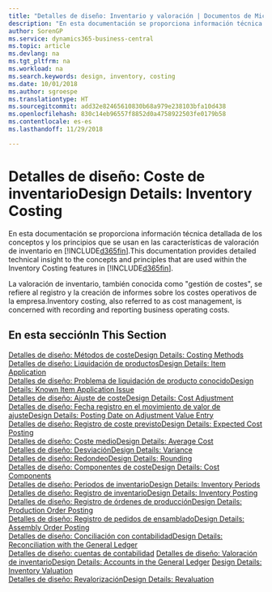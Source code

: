 ```yaml
---
title: "Detalles de diseño: Inventario y valoración | Documentos de Microsoft"
description: "En esta documentación se proporciona información técnica detallada de los conceptos y los principios que se usan en las características de valoración de inventario en Business Central."
author: SorenGP
ms.service: dynamics365-business-central
ms.topic: article
ms.devlang: na
ms.tgt_pltfrm: na
ms.workload: na
ms.search.keywords: design, inventory, costing
ms.date: 10/01/2018
ms.author: sgroespe
ms.translationtype: HT
ms.sourcegitcommit: add32e82465610830b68a979e238103bfa10d438
ms.openlocfilehash: 830c14eb96557f8852d0a4758922503fe0179b58
ms.contentlocale: es-es
ms.lasthandoff: 11/29/2018

---
```

# <a name="design-details-inventory-costing"></a><span data-ttu-id="eb987-103">Detalles de diseño: Coste de inventario</span><span class="sxs-lookup"><span data-stu-id="eb987-103">Design Details: Inventory Costing</span></span>
<span data-ttu-id="eb987-104">En esta documentación se proporciona información técnica detallada de los conceptos y los principios que se usan en las características de valoración de inventario en [!INCLUDE[d365fin](includes/d365fin_md.md)].</span><span class="sxs-lookup"><span data-stu-id="eb987-104">This documentation provides detailed technical insight to the concepts and principles that are used within the Inventory Costing features in [!INCLUDE[d365fin](includes/d365fin_md.md)].</span></span>  

<span data-ttu-id="eb987-105">La valoración de inventario, también conocida como "gestión de costes", se refiere al registro y la creación de informes sobre los costes operativos de la empresa.</span><span class="sxs-lookup"><span data-stu-id="eb987-105">Inventory costing, also referred to as cost management, is concerned with recording and reporting business operating costs.</span></span>  

## <a name="in-this-section"></a><span data-ttu-id="eb987-106">En esta sección</span><span class="sxs-lookup"><span data-stu-id="eb987-106">In This Section</span></span>  
[<span data-ttu-id="eb987-107">Detalles de diseño: Métodos de coste</span><span class="sxs-lookup"><span data-stu-id="eb987-107">Design Details: Costing Methods</span></span>](design-details-costing-methods.md)  
[<span data-ttu-id="eb987-108">Detalles de diseño: Liquidación de productos</span><span class="sxs-lookup"><span data-stu-id="eb987-108">Design Details: Item Application</span></span>](design-details-item-application.md)  
[<span data-ttu-id="eb987-109">Detalles de diseño: Problema de liquidación de producto conocido</span><span class="sxs-lookup"><span data-stu-id="eb987-109">Design Details: Known Item Application Issue</span></span>](design-details-inventory-zero-level-open-item-ledger-entries.md)  
[<span data-ttu-id="eb987-110">Detalles de diseño: Ajuste de coste</span><span class="sxs-lookup"><span data-stu-id="eb987-110">Design Details: Cost Adjustment</span></span>](design-details-cost-adjustment.md)  
[<span data-ttu-id="eb987-111">Detalles de diseño: Fecha registro en el movimiento de valor de ajuste</span><span class="sxs-lookup"><span data-stu-id="eb987-111">Design Details: Posting Date on Adjustment Value Entry</span></span>](design-details-inventory-adjustment-value-entry-posting-date.md)  
[<span data-ttu-id="eb987-112">Detalles de diseño: Registro de coste previsto</span><span class="sxs-lookup"><span data-stu-id="eb987-112">Design Details: Expected Cost Posting</span></span>](design-details-expected-cost-posting.md)  
[<span data-ttu-id="eb987-113">Detalles de diseño: Coste medio</span><span class="sxs-lookup"><span data-stu-id="eb987-113">Design Details: Average Cost</span></span>](design-details-average-cost.md)  
[<span data-ttu-id="eb987-114">Detalles de diseño: Desviación</span><span class="sxs-lookup"><span data-stu-id="eb987-114">Design Details: Variance</span></span>](design-details-variance.md)  
[<span data-ttu-id="eb987-115">Detalles de diseño: Redondeo</span><span class="sxs-lookup"><span data-stu-id="eb987-115">Design Details: Rounding</span></span>](design-details-rounding.md)  
[<span data-ttu-id="eb987-116">Detalles de diseño: Componentes de coste</span><span class="sxs-lookup"><span data-stu-id="eb987-116">Design Details: Cost Components</span></span>](design-details-cost-components.md)  
[<span data-ttu-id="eb987-117">Detalles de diseño: Periodos de inventario</span><span class="sxs-lookup"><span data-stu-id="eb987-117">Design Details: Inventory Periods</span></span>](design-details-inventory-periods.md)  
[<span data-ttu-id="eb987-118">Detalles de diseño: Registro de inventario</span><span class="sxs-lookup"><span data-stu-id="eb987-118">Design Details: Inventory Posting</span></span>](design-details-inventory-posting.md)  
[<span data-ttu-id="eb987-119">Detalles de diseño: Registro de órdenes de producción</span><span class="sxs-lookup"><span data-stu-id="eb987-119">Design Details: Production Order Posting</span></span>](design-details-production-order-posting.md)  
[<span data-ttu-id="eb987-120">Detalles de diseño: Registro de pedidos de ensamblado</span><span class="sxs-lookup"><span data-stu-id="eb987-120">Design Details: Assembly Order Posting</span></span>](design-details-assembly-order-posting.md)  
[<span data-ttu-id="eb987-121">Detalles de diseño: Conciliación con contabilidad</span><span class="sxs-lookup"><span data-stu-id="eb987-121">Design Details: Reconciliation with the General Ledger</span></span>](design-details-reconciliation-with-the-general-ledger.md)  
<span data-ttu-id="eb987-122">[Detalles de diseño: cuentas de contabilidad](design-details-accounts-in-the-general-ledger.md)
[Detalles de diseño: Valoración de inventario](design-details-inventory-valuation.md)</span><span class="sxs-lookup"><span data-stu-id="eb987-122">[Design Details: Accounts in the General Ledger](design-details-accounts-in-the-general-ledger.md)
[Design Details: Inventory Valuation](design-details-inventory-valuation.md)</span></span>  
[<span data-ttu-id="eb987-123">Detalles de diseño: Revalorización</span><span class="sxs-lookup"><span data-stu-id="eb987-123">Design Details: Revaluation</span></span>](design-details-revaluation.md)

